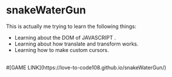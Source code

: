 # snakeWaterGun
This is actually me trying to learn the following things:
- Learning about the DOM of JAVASCRIPT .
- Learning about how translate and transform works.
- Learning how to make custom cursors.<br/>
<br/>
#[GAME LINK](https://love-to-code108.github.io/snakeWaterGun/)
